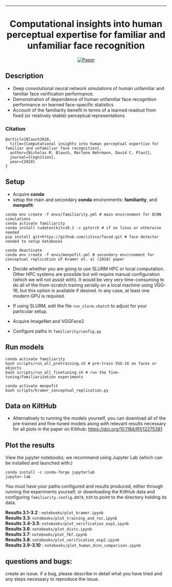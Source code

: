 ---   
<div align="center">    
 
# Computational insights into human perceptual expertise for familiar and unfamiliar face recognition    

[![Paper](http://img.shields.io/badge/Cognition-2020-4b44ce.svg)](https://psyarxiv.com/bv5mp)
<!--
PSYARXIV   
[![Paper](http://img.shields.io/badge/arxiv-math.co:1480.1111-B31B1B.svg)](https://psyarxiv.com/bv5mp)
-->
</div>
 
## Description   
- Deep convolutional neural network simulations of human unfamiliar and familiar face verification performance.
- Demonstration of dependence of human unfamiliar face recognition performance on learned face-specific statistics
- Account of the familiarity benefit in terms of a learned readout from fixed (or relatively stable) perceptual representations

### Citation   
```
@article{Blauch2020,
  title={Computational insights into human perceptual expertise for familiar and unfamiliar face recognition},
  author={Nicholas M. Blauch, Marlene Behrmann, David C. Plaut},
  journal={Cognition},
  year={2020}
}
```   

## Setup 

- Acquire **conda** 
- setup the main and secondary **conda** environments: **familiarity**, and **menpofit**: 
```
conda env create -f envs/familiarity.yml # main environment for DCNN simulations 
conda activate familiarity
conda install cudatoolkit=10.1 -c pytorch # if on linux or otherwise needed
pip install git+https://github.com/iitzco/faced.git # face detector needed to setup databases

conda deactivate
conda env create -f envs/menpofit.yml # secondary environment for conceptual replication of Kramer et. al (2018) paper
```

- Decide whether you are going to use SLURM HPC or local computation. Other HPC systems are possible but will require manual configuration (which we will not assist with). It would be very very time-consuming to do all of the from-scratch trainng serially on a local machine using VGG-16, but this option is available if desired. In any case, at least one modern GPU is required. 
 - If using SLURM, edit the file ```run_slurm.sbatch``` to adjust for your particular setup. 

- Acquire ImageNet and VGGFace2

- Configure paths in `familiarity/config.py`


## Run models
```
conda activate familiarity
bash scripts/run_all_pretraining.sh # pre-train VGG-16 on faces or objects
bash scripts/run_all_finetuning.sh # run the fine-tuning/familiarization experiments

conda activate menpofit
bash scripts/kramer_conceptual_replication.py
```  

## Data on KiltHub
- Alternatively to running the models yourself, you can download all of the pre-trained and fine-tuned models along with relevant results necessary for all plots in the paper on Kilthub: https://doi.org/10.1184/R1/12275381 

## Plot the results
View the jupyter notebooks; we recommend using Jupyter Lab (which can be installed and launched with:)
``` 
conda install -c conda-forge jupyterlab
jupyter-lab
```
You must have your paths configured and results produced, either through running the experiments yourself, or downloading the KiltHub data and configuring `familiarity.config.DATA_DIR` to point to the directory holding its data. 

**Results 3.1-3.2** : ```notebooks/plot_kramer.ipynb```  
**Results 3.3**: ```notebooks/plot_training_and_roc.ipynb```  
**Results 3.4-3.5**: ```notebooks/plot_verification_exp1.ipynb```   
**Results 3.6**: ```notebooks/plot_dists.ipynb```  
**Results 3.7**: ```notebooks/plot_fbf.ipynb```   
**Results 3.8**: ```notebooks/plot_verification_exp2.ipynb```    
**Results 3.9-3.10** : ```notebooks/plot_human_dcnn_comparison.ipynb```    

## questions and bugs: 
create an issue. if a bug, please describe in detail what you have tried and any steps necessary to reproduce the issue. 
